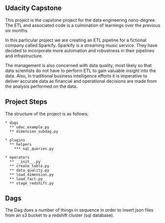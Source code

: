 ## Udacity Capstone

  This project is the capstone project for the data engineering nano-degree. The ETL and associated code is a culmination of learnings over the previous six months.

  In this particular project we are creating an ETL pipeline for a fictional company called Sparkify. Sparkify is a streaming music service. They have decided to incorporate more automation and robustness in their pipelines and infrastructure.

  The management is also concerned with data quality, most likely so that data scientists do not have to perform ETL to gain valuable insight into the data. Also, in traditional business intelligence efforts it is imperative to deliver accurate data as financial and operational decisions are made from the analysis performed on the data.

## Project Steps

The structure of the project is as follows;

    * dags
      ** udac_example.py
      ** dimension_subdag.py

    * plugins
      ** helpers
        *** sql_queries.py

    * operators
      ** __init__.py
      ** create_table.py
      ** data_quality.py
      ** load_dimension.py
      ** load_fact.py
      ** stage_redshift.py


## Dags

  The Dag does a number of things in sequence in order to insert json files from an s3 bucket to a redshift cluster (sql database). 
